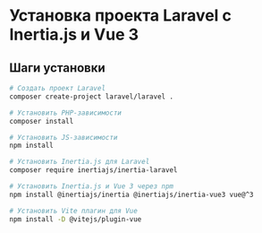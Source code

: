 # Установка проекта Laravel с Inertia.js и Vue 3

## Шаги установки

```bash
# Создать проект Laravel
composer create-project laravel/laravel .

# Установить PHP-зависимости
composer install

# Установить JS-зависимости
npm install

# Установить Inertia.js для Laravel
composer require inertiajs/inertia-laravel

# Установить Inertia.js и Vue 3 через npm
npm install @inertiajs/inertia @inertiajs/inertia-vue3 vue@^3

# Установить Vite плагин для Vue
npm install -D @vitejs/plugin-vue
